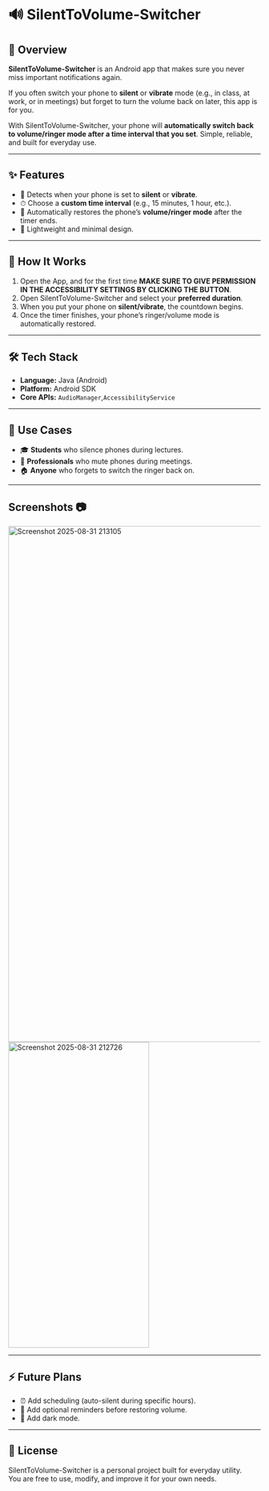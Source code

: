 # 🔊 SilentToVolume-Switcher  

## 📌 Overview  
**SilentToVolume-Switcher** is an Android app that makes sure you never miss important notifications again.  

If you often switch your phone to **silent** or **vibrate** mode (e.g., in class, at work, or in meetings) but forget to turn the volume back on later, this app is for you.  

With SilentToVolume-Switcher, your phone will **automatically switch back to volume/ringer mode after a time interval that you set**. Simple, reliable, and built for everyday use.  

---

## ✨ Features  
- 🔕 Detects when your phone is set to **silent** or **vibrate**.  
- ⏱ Choose a **custom time interval** (e.g., 15 minutes, 1 hour, etc.).  
- 🔔 Automatically restores the phone’s **volume/ringer mode** after the timer ends.  
- 📱 Lightweight and minimal design.  

---

## 🚀 How It Works  
1. Open the App, and for the first time **MAKE SURE TO GIVE PERMISSION IN THE ACCESSIBILITY SETTINGS BY CLICKING THE BUTTON**.
2. Open SilentToVolume-Switcher and select your **preferred duration**.  
3. When you put your phone on **silent/vibrate**, the countdown begins.
4. Once the timer finishes, your phone’s ringer/volume mode is automatically restored.

---

## 🛠 Tech Stack  
- **Language:** Java (Android)  
- **Platform:** Android SDK  
- **Core APIs:** `AudioManager`,`AccessibilityService`  

---

## 🙌 Use Cases  
- 🎓 **Students** who silence phones during lectures.  
- 👔 **Professionals** who mute phones during meetings.  
- 🏠 **Anyone** who forgets to switch the ringer back on.  

---
## Screenshots 📷
<img width="1919" height="1031" alt="Screenshot 2025-08-31 213105" src="https://github.com/user-attachments/assets/f72643c3-374d-490b-af2a-5abec833f78e" />
<img width="281" height="611" alt="Screenshot 2025-08-31 212726" src="https://github.com/user-attachments/assets/49c31849-96c9-42e9-a462-a3e7df2255f1" />



---

## ⚡ Future Plans  
- ⏰ Add scheduling (auto-silent during specific hours).  
- 🔔 Add optional reminders before restoring volume.  
- 🌙 Add dark mode.  

---

## 📜 License  
SilentToVolume-Switcher is a personal project built for everyday utility.  
You are free to use, modify, and improve it for your own needs.  

